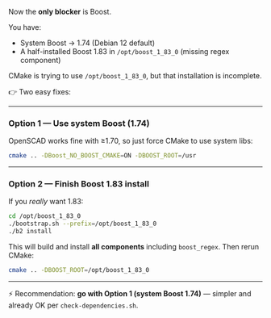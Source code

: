 Now the **only blocker** is Boost.

You have:

* System Boost → 1.74 (Debian 12 default)
* A half-installed Boost 1.83 in `/opt/boost_1_83_0` (missing regex component)

CMake is trying to use `/opt/boost_1_83_0`, but that installation is incomplete.

👉 Two easy fixes:

---

### **Option 1 — Use system Boost (1.74)**

OpenSCAD works fine with ≥1.70, so just force CMake to use system libs:

```bash
cmake .. -DBoost_NO_BOOST_CMAKE=ON -DBOOST_ROOT=/usr
```

---

### **Option 2 — Finish Boost 1.83 install**

If you *really* want 1.83:

```bash
cd /opt/boost_1_83_0
./bootstrap.sh --prefix=/opt/boost_1_83_0
./b2 install
```

This will build and install **all components** including `boost_regex`.
Then rerun CMake:

```bash
cmake .. -DBOOST_ROOT=/opt/boost_1_83_0
```

---

⚡ Recommendation: **go with Option 1 (system Boost 1.74)** — simpler and already OK per `check-dependencies.sh`.
